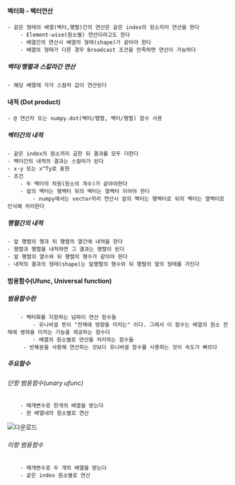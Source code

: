 #### 벡터화 - 벡터연산
    - 같은 형태의 배열(벡터,행렬)간의 연산은 같은 index의 원소끼리 연산을 한다
        - Element-wise(원소별) 연산이라고도 한다
        - 배열간의 연산시 배열의 형태(shape)가 같아야 한다
        - 배열의 형태가 다른 경우 Broadcast 조건을 만족하면 연산이 가능하다
        
##### 벡터/행렬과 스칼라간 연산

    - 해당 배열에 각각 스칼라 값이 연산된다

#### 내적 (Dot product)
    - @ 연산자 또는 numpy.dot(벡터/행렬, 벡터/행렬) 함수 사용
 ##### 벡터간의 내적
    - 같은 index의 원소끼리 곱한 뒤 결과를 모두 더한다
    - 벡터간의 내적의 결과는 스칼라가 된다
    - x·y 또는 x^Ty로 표현
    - 조건
        - 두 벡터의 차원(원소의 개수)가 같아야한다
        - 앞의 벡터는 행벡터 뒤의 벡터는 열벡터 이어야 한다
            - numpy에서는 vector끼리 연산시 앞의 벡터는 행벡터로 뒤의 벡터는 열벡터로 인식해 처리한다

 ##### 행렬간의 내적
    - 앞 행렬의 행과 뒤 행렬의 열간에 내적을 한다
    - 행렬과 행렬을 내적하면 그 결과는 행렬이 된다
    - 앞 행렬의 열수와 뒤 행렬의 행수가 같아야 한다
    - 내적의 결과의 형태(shape)는 앞행렬의 행수와 뒤 행렬의 열의 형태를 가진다

#### 범용함수(Ufunc, Universal function)

   ##### 범용함수란
        - 벡터화를 지원하는 넘파이 연산 함수들
            - 유니버셜 뜻이 "전체에 영향을 미치는" 이다. 그래서 이 함수는 배열의 원소 전체에 영햐을 미치는 기능을 제공하는 함수다
            - 배열의 원소별로 연산을 처리하는 함수들
         - 반복문을 사용해 연산하는 것보다 유니버셜 함수를 사용하는 것이 속도가 빠르다
      
   ##### 주요함수
   
   ###### 단항 범용함수(unary ufunc)
        - 매개변수로 한개의 배열을 받는다
        - 한 배열내의 원소별로 연산
  ![다운로드](https://user-images.githubusercontent.com/76146752/108631036-5b01b400-74ab-11eb-8d0c-a8918330e91e.png)
  
  
   ###### 이항 범용함수
        - 매개변수로 두 개의 배열을 받는다
        - 같은 index 원소별로 연산


    

        

